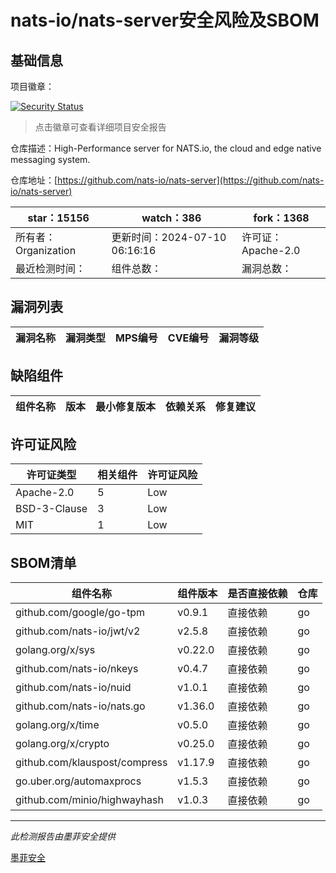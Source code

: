 # nats-io/nats-server安全风险及SBOM

## 基础信息

项目徽章：

[![Security Status](https://www.murphysec.com/platform3/v31/badge/1811103207711789056.svg)](https://www.murphysec.com/console/report/1695499917815345152/1811103207711789056)

> 点击徽章可查看详细项目安全报告

仓库描述：High-Performance server for NATS.io, the cloud and edge native messaging system.

仓库地址：[https://github.com/nats-io/nats-server](https://github.com/nats-io/nats-server)

| star：15156 | watch：386 | fork：1368 |
| ----------- | -------------- | ------------ |
| 所有者：Organization | 更新时间：2024-07-10 06:16:16 | 许可证：Apache-2.0 |
| 最近检测时间： | 组件总数： | 漏洞总数： |




## 漏洞列表

| 漏洞名称 | 漏洞类型 | MPS编号 | CVE编号 | 漏洞等级 |
| ------- | ------ | ------- | ------ | ----- |





## 缺陷组件

| 组件名称 | 版本 | 最小修复版本 | 依赖关系 | 修复建议 |
| -------- | ---- | ------------ | -------- | -------- |





## 许可证风险

| 许可证类型 | 相关组件 | 许可证风险 |
| ---------- | -------- | ---------- |
|Apache-2.0|5|Low|
|BSD-3-Clause|3|Low|
|MIT|1|Low|




## SBOM清单

| 组件名称 | 组件版本 | 是否直接依赖 | 仓库 |
| -------- | -------- | ------------ | ---- |
|github.com/google/go-tpm|v0.9.1|直接依赖|go|
|github.com/nats-io/jwt/v2|v2.5.8|直接依赖|go|
|golang.org/x/sys|v0.22.0|直接依赖|go|
|github.com/nats-io/nkeys|v0.4.7|直接依赖|go|
|github.com/nats-io/nuid|v1.0.1|直接依赖|go|
|github.com/nats-io/nats.go|v1.36.0|直接依赖|go|
|golang.org/x/time|v0.5.0|直接依赖|go|
|golang.org/x/crypto|v0.25.0|直接依赖|go|
|github.com/klauspost/compress|v1.17.9|直接依赖|go|
|go.uber.org/automaxprocs|v1.5.3|直接依赖|go|
|github.com/minio/highwayhash|v1.0.3|直接依赖|go|


------

*此检测报告由墨菲安全提供*

[墨菲安全](www.murphysec.com)